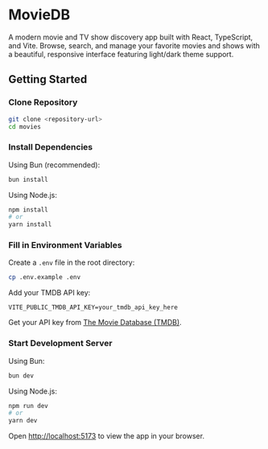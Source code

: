 # MovieDB

A modern movie and TV show discovery app built with React, TypeScript, and Vite. Browse, search, and manage your favorite movies and shows with a beautiful, responsive interface featuring light/dark theme support.

## Getting Started

### Clone Repository
```bash
git clone <repository-url>
cd movies
```

### Install Dependencies
Using Bun (recommended):
```bash
bun install
```

Using Node.js:
```bash
npm install
# or
yarn install
```

### Fill in Environment Variables
Create a `.env` file in the root directory:
```bash
cp .env.example .env
```

Add your TMDB API key:
```env
VITE_PUBLIC_TMDB_API_KEY=your_tmdb_api_key_here
```

Get your API key from [The Movie Database (TMDB)](https://www.themoviedb.org/settings/api).

### Start Development Server
Using Bun:
```bash
bun dev
```

Using Node.js:
```bash
npm run dev
# or
yarn dev
```

Open [http://localhost:5173](http://localhost:5173) to view the app in your browser.
